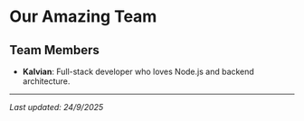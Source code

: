 #  Our Amazing Team

## Team Members
- **Kalvian**: Full-stack developer who loves Node.js and backend architecture.

---
*Last updated: 24/9/2025*

